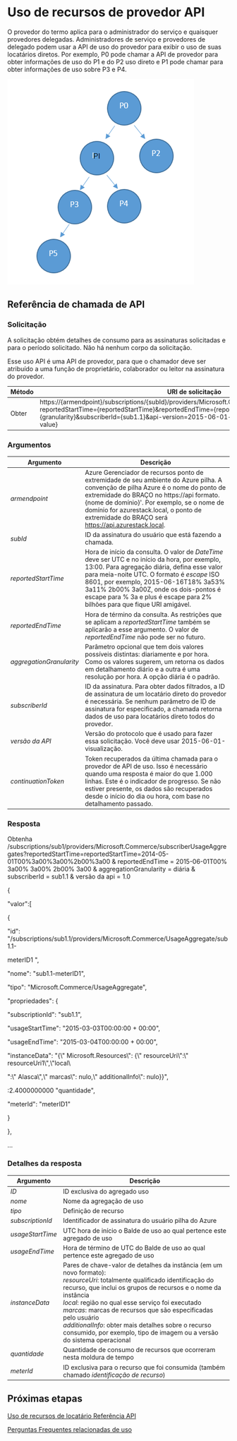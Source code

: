 <properties
    pageTitle="Uso de recursos de provedor API | Microsoft Azure"
    description="Referência do uso de recursos API, que recuperar informações de uso do Azure pilha."
    services="azure-stack"
    documentationCenter=""
    authors="AlfredoPizzirani"
    manager="byronr"
    editor=""/>

<tags
    ms.service="azure-stack"
    ms.workload="na"
    ms.tgt_pltfrm="na"
    ms.devlang="na"
    ms.topic="article"
    ms.date="10/18/2016"
    ms.author="alfredop"/>

# <a name="provider-resource-usage-api"></a>Uso de recursos de provedor API

O provedor do termo aplica para o administrador do serviço e quaisquer provedores delegadas. Administradores de serviço e provedores de delegado podem usar a API de uso do provedor para exibir o uso de suas locatários diretos. Por exemplo, P0 pode chamar a API de provedor para obter informações de uso do P1 e do P2 uso direto e P1 pode chamar para obter informações de uso sobre P3 e P4.

![Modelo conceitual da hierarquia de provedor](media/azure-stack-provider-resource-api/image1.png)


## <a name="api-call-reference"></a>Referência de chamada de API

### <a name="request"></a>Solicitação

A solicitação obtém detalhes de consumo para as assinaturas solicitadas e para o período solicitado. Não há nenhum corpo da solicitação.

Esse uso API é uma API de provedor, para que o chamador deve ser atribuído a uma função de proprietário, colaborador ou leitor na assinatura do provedor.

| **Método**  | **URI de solicitação** |
| ------------ | ------------------------------------------------------------------------------------------------------------------------------------------------------------------------------------------------------------------------------------------------------------------------------------------------------ |
|  Obter        | https://{armendpoint}/subscriptions/{subId}/providers/Microsoft.Commerce/subscriberUsageAggregates?reportedStartTime={reportedStartTime}&reportedEndTime={reportedEndTime}&aggregationGranularity={granularity}&subscriberId={sub1.1}&api-version=2015-06-01-preview&continuationToken={token-value} |

### <a name="arguments"></a>Argumentos

| **Argumento**              | **Descrição** |
| -------------------------- | --------------------------------------------------------------------------------------------------------------------------------------------------------------------------------------------------------------------------------------------------------------------------------------------------------------------------------------------------------- |
| *armendpoint*             | Azure Gerenciador de recursos ponto de extremidade de seu ambiente do Azure pilha. A convenção de pilha Azure é o nome do ponto de extremidade do BRAÇO no https://api formato. {nome de domínio}'. Por exemplo, se o nome de domínio for azurestack.local, o ponto de extremidade do BRAÇO será https://api.azurestack.local. |
| *subId*                   | ID da assinatura do usuário que está fazendo a chamada. |
| *reportedStartTime*       | Hora de início da consulta. O valor de *DateTime* deve ser UTC e no início da hora, por exemplo, 13:00. Para agregação diária, defina esse valor para meia-noite UTC. O formato é *escape* ISO 8601, por exemplo, 2015-06-16T18% 3a53% 3a11% 2b00% 3a00Z, onde os dois-pontos é escape para % 3a e plus é escape para 2% bilhões para que fique URI amigável. |
| *reportedEndTime*         | Hora de término da consulta. As restrições que se aplicam a *reportedStartTime* também se aplicarão a esse argumento. O valor de *reportedEndTime* não pode ser no futuro. |
| *aggregationGranularity*  | Parâmetro opcional que tem dois valores possíveis distintas: diariamente e por hora. Como os valores sugerem, um retorna os dados em detalhamento diário e a outra é uma resolução por hora. A opção diária é o padrão. |
| *subscriberId*            | ID da assinatura. Para obter dados filtrados, a ID de assinatura de um locatário direto do provedor é necessária. Se nenhum parâmetro de ID de assinatura for especificado, a chamada retorna dados de uso para locatários direto todos do provedor. |
| *versão da API*             | Versão do protocolo que é usado para fazer essa solicitação. Você deve usar 2015-06-01-visualização. |
| *continuationToken*       | Token recuperados da última chamada para o provedor de API de uso. Isso é necessário quando uma resposta é maior do que 1.000 linhas. Este é o indicador de progresso. Se não estiver presente, os dados são recuperados desde o início do dia ou hora, com base no detalhamento passado. |



### <a name="response"></a>Resposta

Obtenha /subscriptions/sub1/providers/Microsoft.Commerce/subscriberUsageAggregates?reportedStartTime=reportedStartTime=2014-05-01T00%3a00%3a00%2b00%3a00 & reportedEndTime = 2015-06-01T00% 3a00% 3a00% 2b00% 3a00 & aggregationGranularity = diária & subscriberId = sub1.1 & versão da api = 1.0

{

"valor":\[

{

"id": "/subscriptions/sub1.1/providers/Microsoft.Commerce/UsageAggregate/sub1.1-

meterID1 ",

"nome": "sub1.1-meterID1",

"tipo": "Microsoft.Commerce/UsageAggregate",

"propriedades": {

"subscriptionId": "sub1.1",

"usageStartTime": "2015-03-03T00:00:00 + 00:00",

"usageEndTime": "2015-03-04T00:00:00 + 00:00",

"instanceData": "{\\" Microsoft.Resources\\": {\\" resourceUri\\":\\" resourceUri1\\",\\"local\\

":\\" Alasca\\",\\" marcas\\": nulo,\\" additionalInfo\\": nulo}}",

:2.4000000000 "quantidade",

"meterId": "meterID1"

}

},

…

### <a name="response-details"></a>Detalhes da resposta


| **Argumento**       | **Descrição**
| ------------------ | ------------------------------------------------------------------------------------------------------------- |
| *ID*               | ID exclusiva do agregado uso
| *nome*             | Nome da agregação de uso
| *tipo*             | Definição de recurso
| *subscriptionId*   | Identificador de assinatura do usuário pilha do Azure
| *usageStartTime*   | UTC hora de início o Balde de uso ao qual pertence este agregado de uso
| *usageEndTime*     | Hora de término de UTC do Balde de uso ao qual pertence este agregado de uso
| *instanceData*     | Pares de chave-valor de detalhes da instância (em um novo formato):<br> *resourceUri*: totalmente qualificado identificação do recurso, que inclui os grupos de recursos e o nome da instância <br> *local*: região no qual esse serviço foi executado <br> *marcas*: marcas de recursos que são especificadas pelo usuário <br> *additionalInfo*: obter mais detalhes sobre o recurso consumido, por exemplo, tipo de imagem ou a versão do sistema operacional |
| *quantidade*         | Quantidade de consumo de recursos que ocorreram nesta moldura de tempo |
| *meterId*          | ID exclusiva para o recurso que foi consumida (também chamado *identificação de recurso*) |

## <a name="next-steps"></a>Próximas etapas

[Uso de recursos de locatário Referência API](azure-stack-tenant-resource-usage-api.md)

[Perguntas Frequentes relacionadas de uso](azure-stack-usage-related-faq.md)
